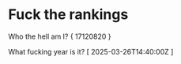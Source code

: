# Fuck the rankings

Who the hell am I?
{ 17120820 }

What fucking year is it?
[ 2025-03-26T14:40:00Z ]
